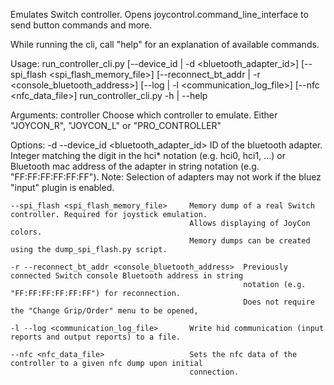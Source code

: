 Emulates Switch controller. Opens joycontrol.command_line_interface to send button commands and more.

While running the cli, call "help" for an explanation of available commands.

Usage:
    run_controller_cli.py <controller> [--device_id | -d  <bluetooth_adapter_id>]
                                       [--spi_flash <spi_flash_memory_file>]
                                       [--reconnect_bt_addr | -r <console_bluetooth_address>]
                                       [--log | -l <communication_log_file>]
                                       [--nfc <nfc_data_file>]
    run_controller_cli.py -h | --help

Arguments:
    controller      Choose which controller to emulate. Either "JOYCON_R", "JOYCON_L" or "PRO_CONTROLLER"

Options:
    -d --device_id <bluetooth_adapter_id>   ID of the bluetooth adapter. Integer matching the digit in the hci* notation
                                            (e.g. hci0, hci1, ...) or Bluetooth mac address of the adapter in string
                                            notation (e.g. "FF:FF:FF:FF:FF:FF").
                                            Note: Selection of adapters may not work if the bluez "input" plugin is
                                            enabled.

    --spi_flash <spi_flash_memory_file>     Memory dump of a real Switch controller. Required for joystick emulation.
                                            Allows displaying of JoyCon colors.
                                            Memory dumps can be created using the dump_spi_flash.py script.

    -r --reconnect_bt_addr <console_bluetooth_address>  Previously connected Switch console Bluetooth address in string
                                                        notation (e.g. "FF:FF:FF:FF:FF:FF") for reconnection.
                                                        Does not require the "Change Grip/Order" menu to be opened,

    -l --log <communication_log_file>       Write hid communication (input reports and output reports) to a file.

    --nfc <nfc_data_file>                   Sets the nfc data of the controller to a given nfc dump upon initial
                                            connection.



